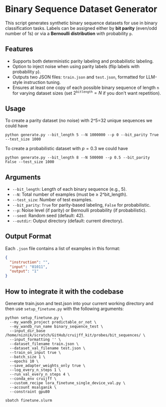 # Binary Sequence Dataset Generator

This script generates synthetic binary sequence datasets for use in binary classification tasks. Labels can be assigned either by **bit parity** (even/odd number of 1s) or via a **Bernoulli distribution** with probability `p`.

## Features

* Supports both deterministic parity labeling and probabilistic labeling.
* Option to inject noise when using parity labels (flip labels with probability `p`).
* Outputs two JSON files: `train.json` and `test.json`, formatted for LLM-style instruction tuning.
* Ensures at least one copy of each possible binary sequence of length `n` for varying dataset sizes (set $2^\texttt{bitlength} = N$ if you don't want repetition). 

## Usage

To create a parity dataset (no noise) with 2^5=32 unique sequences we could have

```
python generate.py --bit_length 5 --N 1000000 --p 0 --bit_parity True --test_size 1000
```

To create a probabilistic dataset with $p = 0.3$ we could have

```
python generate.py --bit_length 8 --N 500000 --p 0.5 --bit_parity False --test_size 1000
```

## Arguments

* `--bit_length`: Length of each binary sequence (e.g., 5).
* `--N`: Total number of examples (must be ≥ 2^bit\_length).
* `--test_size`: Number of test examples.
* `--bit_parity`: `True` for parity-based labeling, `False` for probabilistic.
* `--p`: Noise level (if parity) or Bernoulli probability (if probabilistic).
* `--seed`: Random seed (default: 42).
* `--outdir`: Output directory (default: current directory).

## Output Format

Each `.json` file contains a list of examples in this format:

```json
{
  "instruction": "",
  "input": "01011",
  "output": "1"
}
```

## How to integrate it with the codebase

Generate train.json and test.json into your current working directory and then use `setup_finetune.py` with the following arguments:

```
python setup_finetune.py \
  --my_wandb_project predictable_or_not \
  --my_wandb_run_name binary_sequence_test \
  --input_dir_base /home/niznik/scratch/GitHub/cruijff_kit/probes/bit_sequences/ \
  --input_formatting '' \
  --dataset_filename train.json \
  --dataset_val_filename test.json \
  --train_on_input true \
  --batch_size 1 \
  --epochs 10 \
  --save_adapter_weights_only true \
  --log_every_n_steps 1 \
  --run_val_every_n_steps 4 \
  --conda_env cruijff \
  --custom_recipe lora_finetune_single_device_val.py \
  --account msalganik \
  --constraint gpu80

sbatch finetune.slurm
```

